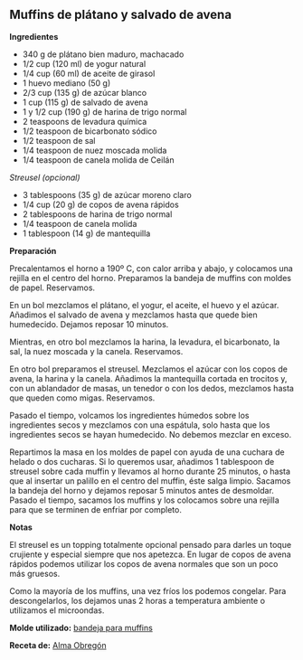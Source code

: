 ## Muffins de plátano y salvado de avena

**Ingredientes**

- 340 g de plátano bien maduro, machacado
- 1/2 cup (120 ml) de yogur natural
- 1/4 cup (60 ml) de aceite de girasol
- 1 huevo mediano (50 g)
- 2/3 cup (135 g) de azúcar blanco
- 1 cup (115 g) de salvado de avena
- 1 y 1/2 cup (190 g) de harina de trigo normal
- 2 teaspoons de levadura química
- 1/2 teaspoon de bicarbonato sódico
- 1/2 teaspoon de sal
- 1/4 teaspoon de nuez moscada molida
- 1/4 teaspoon de canela molida de Ceilán

*Streusel (opcional)*

- 3 tablespoons (35 g) de azúcar moreno claro
- 1/4 cup (20 g) de copos de avena rápidos
- 2 tablespoons de harina de trigo normal
- 1/4 teaspoon de canela molida
- 1 tablespoon (14 g) de mantequilla

**Preparación**

Precalentamos el horno a 190º C, con calor arriba y abajo, y colocamos una rejilla en el centro del horno. Preparamos la bandeja de muffins con moldes de papel. Reservamos.

En un bol mezclamos el plátano, el yogur, el aceite, el huevo y el azúcar. Añadimos el salvado de avena y mezclamos hasta que quede bien humedecido. Dejamos reposar 10 minutos.

Mientras, en otro bol mezclamos la harina, la levadura, el bicarbonato, la sal, la nuez moscada y la canela. Reservamos.

En otro bol preparamos el streusel. Mezclamos el azúcar con los copos de avena, la harina y la canela. Añadimos la mantequilla cortada en trocitos y, con un ablandador de masas, un tenedor o con los dedos, mezclamos hasta que queden como migas. Reservamos.

Pasado el tiempo, volcamos los ingredientes húmedos sobre los ingredientes secos y mezclamos con una espátula, solo hasta que los ingredientes secos se hayan humedecido. No debemos mezclar en exceso.

Repartimos la masa en los moldes de papel con ayuda de una cuchara de helado o dos cucharas. Si lo queremos usar, añadimos 1 tablespoon de streusel sobre cada muffin y llevamos al horno durante 25 minutos, o hasta que al insertar un palillo en el centro del muffin, éste salga limpio. Sacamos la bandeja del horno y dejamos reposar 5 minutos antes de desmoldar. Pasado el tiempo, sacamos los muffins y los colocamos sobre una rejilla para que se terminen de enfriar por completo.

**Notas**

El streusel es un topping totalmente opcional pensado para darles un toque crujiente y especial siempre que nos apetezca. En lugar de copos de avena rápidos podemos utilizar los copos de avena normales que son un poco más gruesos.

Como la mayoría de los muffins, una vez fríos los podemos congelar. Para descongelarlos, los dejamos unas 2 horas a temperatura ambiente o utilizamos el microondas.

**Molde utilizado:** [bandeja para muffins](../../moldes-y-utensilios.md)

**Receta de:** [Alma Obregón](https://www.instagram.com/p/Bgoj5jZlJxM/?hl=es&taken-by=alma_cupcakes)